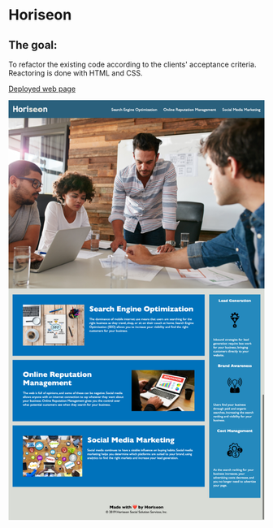 # Horiseon

## The goal:
To refactor the existing code according to the clients' acceptance criteria.
Reactoring is done with HTML and CSS.

[Deployed web page](https://vasylynash.github.io/Horiseon/)

![Screenshot](https://github.com/vasylynash/Horiseon/blob/media/Horiseon.png)
